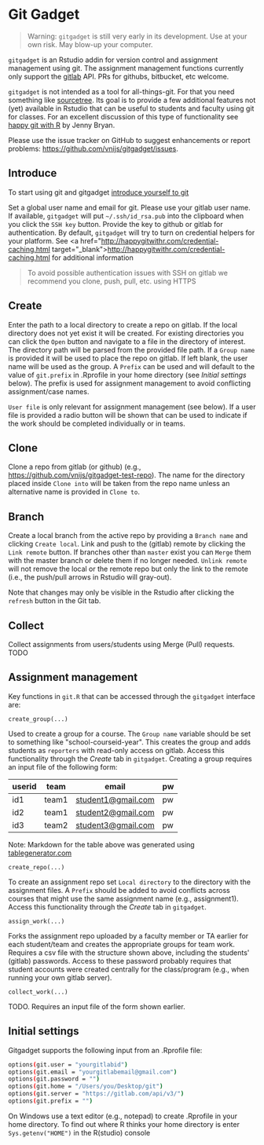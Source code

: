 # Git Gadget

> Warning: `gitgadget` is still very early in its development. Use at your own risk. May blow-up your computer.

`gitgadget` is an Rstudio addin for version control and assignment management using git. The assignment management functions currently only support the [gitlab](https://gitlab.com) API. PRs for githubs, bitbucket, etc welcome.

`gitgadget` is not intended as a tool for all-things-git. For that you need something like <a href="http://www.sourcetreeapp.com/" target="_blank">sourcetree</a>. Its goal is to provide a few additional features not (yet) available in Rstudio that can be useful to students and faculty using git for classes. For an excellent discussion of this type of functionality see [happy git with R](http://happygitwithr.com/) by Jenny Bryan.

Please use the issue tracker on GitHub to suggest enhancements or report problems: https://github.com/vnijs/gitgadget/issues.

## Introduce

To start using git and gitgadget [introduce yourself to git](http://happygitwithr.com/hello-git.html)

Set a global user name and email for git. Please use your gitlab user name. If available, `gitgadget` will put `~/.ssh/id_rsa.pub` into the clipboard when you click the `SSH key` button. Provide the key to github or gitlab for authentication. By default, `gitgadget` will try to turn on credential helpers for your platform. See <a href="http://happygitwithr.com/credential-caching.html target="_blank">http://happygitwithr.com/credential-caching.html</a> for additional information

> To avoid possible authentication issues with SSH on gitlab we recommend you clone, push, pull, etc. using HTTPS

## Create

Enter the path to a local directory to create a repo on gitlab. If the local directory does not yet exist it will be created. For existing directories you can click the `Open` button and navigate to a file in the directory of interest. The directory path will be parsed from the provided file path. If a `Group name` is provided it will be used to place the repo on gitlab. If left blank, the user name will be used as the group. A `Prefix` can be used and will default to the value of `git.prefix` in .Rprofile in your home directory (see _Initial settings_ below). The prefix is used for assignment management to avoid conflicting assignment/case names.

`User file` is only relevant for assignment management (see below). If a user file is provided a radio button will be shown that can be used to indicate if the work should be completed individually or in teams.

## Clone

Clone a repo from gitlab (or github) (e.g., https://github.com/vnijs/gitgadget-test-repo). The name for the directory placed inside `Clone into` will be taken from the repo name unless an alternative name is provided in `Clone to`.

## Branch

Create a local branch from the active repo by providing a `Branch name` and clicking `Create local`. Link and push to the (gitlab) remote by clicking the `Link remote` button. If branches other than `master` exist you can `Merge` them with the master branch or delete them if no longer needed. `Unlink remote` will not remove the local or the remote repo but only the link to the remote (i.e., the push/pull arrows in Rstudio will gray-out).

Note that changes may only be visible in the Rstudio after clicking the `refresh` button in the Git tab.

## Collect

Collect assignments from users/students using Merge (Pull) requests. TODO

## Assignment management

Key functions in `git.R` that can be accessed through the `gitgadget` interface are:

`create_group(...)`

Used to create a group for a course. The `Group name` variable should be set to something like "school-courseid-year". This creates the group and adds students as `reporters` with read-only access on gitlab. Access this functionality through the _Create_ tab in `gitgadget`. Creating a group requires an input file of the following form:

| userid | team  | email              | pw |
|--------|-------|--------------------|----|
| id1    | team1 | student1@gmail.com | pw |
| id2    | team1 | student2@gmail.com | pw |
| id3    | team2 | student3@gmail.com | pw |


Note: Markdown for the table above was generated using <a href="http://www.tablesgenerator.com/markdown_tables" target="_blank">tablegenerator.com</a>

`create_repo(...)`

To create an assignment repo set `Local directory` to the directory with the assignment files. A `Prefix` should be added to avoid conflicts across courses that might use the same assignment name (e.g., assignment1). Access this functionality through the _Create_ tab in `gitgadget`.

`assign_work(...)`

Forks the assignment repo uploaded by a faculty member or TA earlier for each student/team and creates the appropriate groups for team work. Requires a csv file with the structure shown above, including the students' (gitlab) passwords. Access to these password probably requires that student accounts were created centrally for the class/program (e.g., when running your own gitlab server).

`collect_work(...)`

TODO. Requires an input file of the form shown earlier.

## Initial settings

Gitgadget supports the following input from an .Rprofile file:

```bash
options(git.user = "yourgitlabid")
options(git.email = "yourgitlabemail@gmail.com")
options(git.password = "")
options(git.home = "/Users/you/Desktop/git")
options(git.server = "https://gitlab.com/api/v3/")
options(git.prefix = "")
```

On Windows use a text editor (e.g., notepad) to create .Rprofile in your home directory. To find out where R thinks your home directory is enter `Sys.getenv("HOME")` in the R(studio) console
